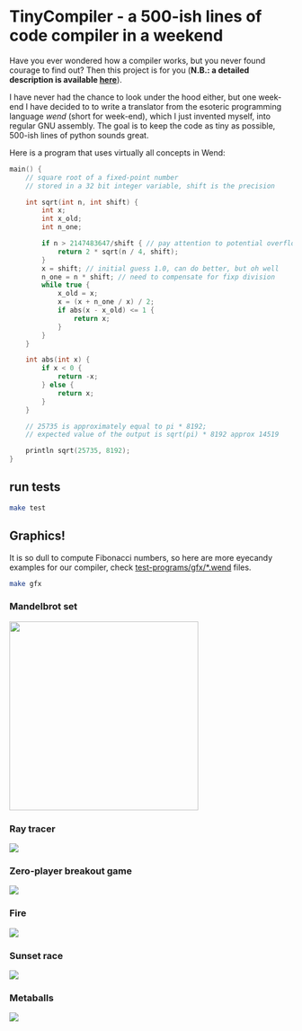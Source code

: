 # TinyCompiler - a 500-ish lines of code compiler in a weekend

Have you ever wondered how a compiler works, but you never found courage to find out?
Then this project is for you (**N.B.: a detailed description is available [here](https://ssloy.github.io/tinycompiler/)**).

I have never had the chance to look under the hood either, but one week-end I have decided to to write a translator from the esoteric programming language *wend* (short for week-end),
which I just invented myself, into regular GNU assembly.
The goal is to keep the code as tiny as possible, 500-ish lines of python sounds great.

Here is a program that uses virtually all concepts in Wend:
```cpp
main() {
    // square root of a fixed-point number
    // stored in a 32 bit integer variable, shift is the precision

    int sqrt(int n, int shift) {
        int x;
        int x_old;
        int n_one;

        if n > 2147483647/shift { // pay attention to potential overflows
            return 2 * sqrt(n / 4, shift);
        }
        x = shift; // initial guess 1.0, can do better, but oh well
        n_one = n * shift; // need to compensate for fixp division
        while true {
            x_old = x;
            x = (x + n_one / x) / 2;
            if abs(x - x_old) <= 1 {
                return x;
            }
        }
    }

    int abs(int x) {
        if x < 0 {
            return -x;
        } else {
            return x;
        }
    }

    // 25735 is approximately equal to pi * 8192;
    // expected value of the output is sqrt(pi) * 8192 approx 14519

    println sqrt(25735, 8192);
}
```

## run tests
```sh
make test
```

## Graphics!
It is so dull to compute Fibonacci numbers, so here are more eyecandy examples for our compiler,  check [test-programs/gfx/*.wend](https://github.com/ssloy/tinycompiler/tree/main/test-programs/gfx) files.
```sh
make gfx
```
### Mandelbrot set
<img src="https://ssloy.github.io/tinycompiler/home/mandelbrot.png" width="336">

### Ray tracer
![](https://ssloy.github.io/tinycompiler/home/raytracer.png)

### Zero-player breakout game
![](https://ssloy.github.io/tinycompiler/home/breakout.gif)

### Fire
![](https://ssloy.github.io/tinycompiler/home/fire.gif)

### Sunset race
![](https://ssloy.github.io/tinycompiler/home/sunset-race.gif)

### Metaballs
![](https://ssloy.github.io/tinycompiler/home/metaballs.gif)




